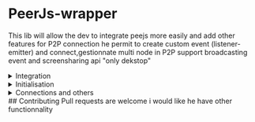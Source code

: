 # PeerJs-wrapper
This lib will allow the dev to integrate peejs more easily and add other features for P2P connection
he permit to create custom event (listener-emitter) and connect,gestionnate multi node in P2P support broadcasting event and screensharing api "only dekstop"
<details><summary>Integration</summary>
<p>

#### install peerjs in webserver 
Visit :https://www.npmjs.com/package/peerjs for backend configuration
npm:
```bash
          npm i peerjs --save
```
#### after backend configuration go on front-end and put script tag in head 
```Html
             <script src="./peerjs.js"></script>
             <script src="./peerjs-wrapper.js"></script>
```
>NB:this path can  change if peerjs and peerjs-wrapper.js is in other directory
</p>
</details>
<details><summary>Initialisation</summary>
<p>

#### create a peer and pass in peer_wapper instance
Visit:https://peerjs.com/ for more detail on the peer instance
npm:
 ```js
         const p2p= new Peer({
             host: location.hostname,
             port: location.port || (location.protocol === 'https:' ? 443 : 80),
             path: '/peerjs'
          })//peer instance
         let mypeer=new peer_wrapper(p2p,true); //peerjs wrapper instance :true "allow debug":false"dissalow debug message" 
 ```
</p>
</details>
<details><summary>Connections and others </summary>
<p>

#### connect with another peer
Visit:https://peerjs.com/ for more detail on the peer instance
npm:
 ```js
        mypeer.connectPeer(id); 
 ```
 >Data connections is stored on a object:
 ```js
       mypeer.object_user_connect; //access with the id of user mypeer.object_user_connect[id]
       mypeer.peerID for id of client in current use 
 ```
 >Emit a custom event 
 ```js
       mypeer.emit('event_name',data,callback); //third parameter is define for receive a acknowledge receipt of the message he return a object{receive:bol,date:timestamp}
 ```
 >listener a custom event
 ```js
       mypeer.on('event_name',callback)
       //example
       mypeer.on('message',(data)=>{
            console.log('message);
       })
 ```
 >Broadcast message by multiple node 
 ```js
       mypeer.broadcast('event_name',data);
 ```
 >Receive video call and voice call
 ```js
       mypeer.ReceivevideoCall(callback)
       mypeer.ReceiveVocalCall(callback)
 ```
 >video call and voice call
 ```js
       mypeer.videoCall(id,stream,callback)
       mypeer.voiceCall(id,stream,callback)
 ```
</p>

</details>
## Contributing
Pull requests are welcome i would like he have other functionnality


